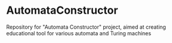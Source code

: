 # AutomataConstructor
Repository for "Automata Constructor" project, aimed at creating educational tool for various automata and Turing machines
